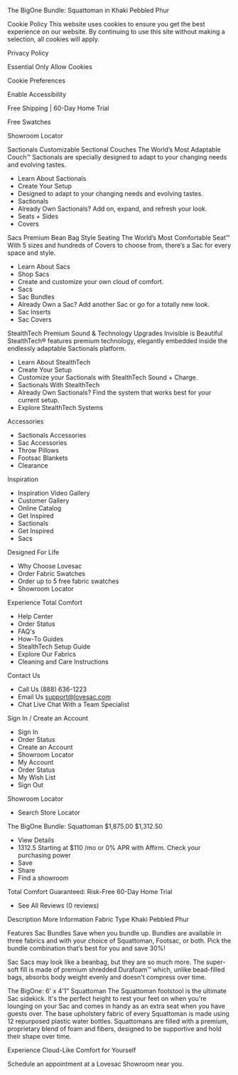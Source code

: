 The BigOne Bundle: Squattoman in Khaki Pebbled Phur

Cookie Policy
This website uses cookies to ensure you get the best experience on our website. By continuing to use this site without making a selection, all cookies will apply.

Privacy Policy

Essential Only Allow Cookies

Cookie Preferences

Enable Accessibility

Free Shipping | 60-Day Home Trial

Free Swatches

Showroom Locator

Sactionals
Customizable Sectional Couches
The World’s Most Adaptable Couch™
Sactionals are specially designed to adapt to your changing needs and evolving tastes.
- Learn About Sactionals
- Create Your Setup
- Designed to adapt to your changing needs and evolving tastes.
- Sactionals
- Already Own Sactionals? Add on, expand, and refresh your look.
- Seats + Sides
- Covers

Sacs
Premium Bean Bag Style Seating
The World’s Most Comfortable Seat™
With 5 sizes and hundreds of Covers to choose from, there’s a Sac for every space and style.
- Learn About Sacs
- Shop Sacs
- Create and customize your own cloud of comfort.
- Sacs
- Sac Bundles
- Already Own a Sac? Add another Sac or go for a totally new look.
- Sac Inserts
- Sac Covers

StealthTech
Premium Sound & Technology Upgrades
Invisible is Beautiful
StealthTech® features premium technology, elegantly embedded inside the endlessly adaptable Sactionals platform.
- Learn About StealthTech
- Create Your Setup
- Customize your Sactionals with StealthTech Sound + Charge.
- Sactionals With StealthTech
- Already Own Sactionals? Find the system that works best for your current setup.
- Explore StealthTech Systems

Accessories
- Sactionals Accessories
- Sac Accessories
- Throw Pillows
- Footsac Blankets
- Clearance

Inspiration
- Inspiration Video Gallery
- Customer Gallery
- Online Catalog
- Get Inspired
- Sactionals
- Get Inspired
- Sacs

Designed For Life
- Why Choose Lovesac
- Order Fabric Swatches
- Order up to 5 free fabric swatches
- Showroom Locator

Experience Total Comfort
- Help Center
- Order Status
- FAQ's
- How-To Guides
- StealthTech Setup Guide
- Explore Our Fabrics
- Cleaning and Care Instructions

Contact Us
- Call Us (888) 636-1223
- Email Us support@lovesac.com
- Chat Live Chat With a Team Specialist

Sign In / Create an Account
- Sign In
- Order Status
- Create an Account
- Showroom Locator
- My Account
- Order Status
- My Wish List
- Sign Out

Showroom Locator
- Search Store Locator

The BigOne Bundle: Squattoman
$1,875.00 $1,312.50
- View Details
- 1312.5 Starting at $110 /mo or 0% APR with Affirm. Check your purchasing power
- Save
- Share
- Find a showroom

Total Comfort Guaranteed: Risk-Free 60-Day Home Trial
- See All Reviews (0 reviews)

Description
More Information
Fabric Type
Khaki Pebbled Phur

Features
Sac Bundles
Save when you bundle up. Bundles are available in three fabrics and with your choice of Squattoman, Footsac, or both. Pick the bundle combination that’s best for you and save 30%!

Sac
Sacs may look like a beanbag, but they are so much more. The super-soft fill is made of premium shredded Durafoam™ which, unlike bead-filled bags, absorbs body weight evenly and doesn't compress over time.

The BigOne: 6' x 4’1”
Squattoman
The Squattoman footstool is the ultimate Sac sidekick. It's the perfect height to rest your feet on when you're lounging on your Sac and comes in handy as an extra seat when you have guests over. The base upholstery fabric of every Squattoman is made using 12 repurposed plastic water bottles. Squattomans are filled with a premium, proprietary blend of foam and fibers, designed to be supportive and hold their shape over time.

Experience Cloud-Like Comfort for Yourself

Schedule an appointment at a Lovesac Showroom near you.